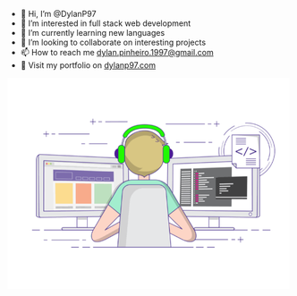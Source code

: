 - 👋 Hi, I’m @DylanP97
- 👀 I’m interested in full stack web development
- 🌱 I’m currently learning new languages
- 💞️ I’m looking to collaborate on interesting projects
- 📫 How to reach me dylan.pinheiro.1997@gmail.com
- 🎨 Visit my portfolio on [dylanp97.com](https://dylanp97.com/)


<img align="center" src="assets/coding-freak.gif" />

<!---
DylanP97/DylanP97 is a ✨ special ✨ repository because its `README.md` (this file) appears on your GitHub profile.
You can click the Preview link to take a look at your changes.
--->
